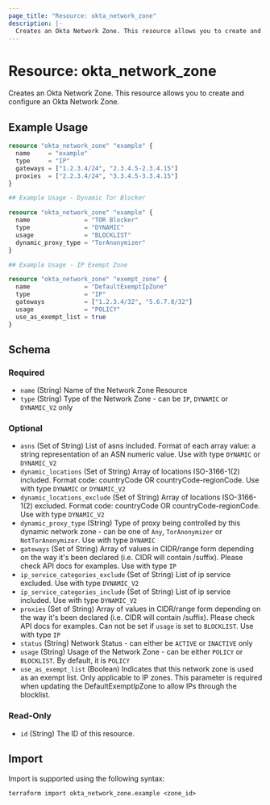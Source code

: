 ```yaml
---
page_title: "Resource: okta_network_zone"
description: |-
  Creates an Okta Network Zone. This resource allows you to create and configure an Okta Network Zone.
---
```


# Resource: okta_network_zone

Creates an Okta Network Zone. This resource allows you to create and configure an Okta Network Zone.

## Example Usage

```terraform
resource "okta_network_zone" "example" {
  name     = "example"
  type     = "IP"
  gateways = ["1.2.3.4/24", "2.3.4.5-2.3.4.15"]
  proxies  = ["2.2.3.4/24", "3.3.4.5-3.3.4.15"]
}

## Example Usage - Dynamic Tor Blocker

resource "okta_network_zone" "example" {
  name               = "TOR Blocker"
  type               = "DYNAMIC"
  usage              = "BLOCKLIST"
  dynamic_proxy_type = "TorAnonymizer"
}

## Example Usage - IP Exempt Zone

resource "okta_network_zone" "exempt_zone" {
  name               = "DefaultExemptIpZone"
  type               = "IP"
  gateways           = ["1.2.3.4/32", "5.6.7.8/32"]
  usage              = "POLICY"
  use_as_exempt_list = true
}
```

<!-- schema generated by tfplugindocs -->
## Schema

### Required

- `name` (String) Name of the Network Zone Resource
- `type` (String) Type of the Network Zone - can be `IP`, `DYNAMIC` or `DYNAMIC_V2` only

### Optional

- `asns` (Set of String) List of asns included. Format of each array value: a string representation of an ASN numeric value. Use with type `DYNAMIC` or `DYNAMIC_V2`
- `dynamic_locations` (Set of String) Array of locations ISO-3166-1(2) included. Format code: countryCode OR countryCode-regionCode. Use with type `DYNAMIC` or `DYNAMIC_V2`
- `dynamic_locations_exclude` (Set of String) Array of locations ISO-3166-1(2) excluded. Format code: countryCode OR countryCode-regionCode. Use with type `DYNAMIC_V2`
- `dynamic_proxy_type` (String) Type of proxy being controlled by this dynamic network zone - can be one of `Any`, `TorAnonymizer` or `NotTorAnonymizer`. Use with type `DYNAMIC`
- `gateways` (Set of String) Array of values in CIDR/range form depending on the way it's been declared (i.e. CIDR will contain /suffix). Please check API docs for examples. Use with type `IP`
- `ip_service_categories_exclude` (Set of String) List of ip service excluded. Use with type `DYNAMIC_V2`
- `ip_service_categories_include` (Set of String) List of ip service included. Use with type `DYNAMIC_V2`
- `proxies` (Set of String) Array of values in CIDR/range form depending on the way it's been declared (i.e. CIDR will contain /suffix). Please check API docs for examples. Can not be set if `usage` is set to `BLOCKLIST`. Use with type `IP`
- `status` (String) Network Status - can either be `ACTIVE` or `INACTIVE` only
- `usage` (String) Usage of the Network Zone - can be either `POLICY` or `BLOCKLIST`. By default, it is `POLICY`
- `use_as_exempt_list` (Boolean) Indicates that this network zone is used as an exempt list. Only applicable to IP zones. This parameter is required when updating the DefaultExemptIpZone to allow IPs through the blocklist.

### Read-Only

- `id` (String) The ID of this resource.

## Import

Import is supported using the following syntax:

```shell
terraform import okta_network_zone.example <zone_id>
```
